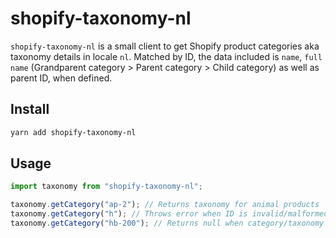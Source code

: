 # shopify-taxonomy-nl

`shopify-taxonomy-nl` is a small client to get Shopify product categories aka taxonomy details in locale `nl`. Matched by ID, the data included is `name`, `full name` (Grandparent category > Parent category > Child category) as well as parent ID, when defined.

## Install

```bash
yarn add shopify-taxonomy-nl
```

## Usage

```typescript
import taxonomy from "shopify-taxonomy-nl";

taxonomy.getCategory("ap-2"); // Returns taxonomy for animal products
taxonomy.getCategory("h"); // Throws error when ID is invalid/malformed
taxonomy.getCategory("hb-200"); // Returns null when category/taxonomy does not exist
```
